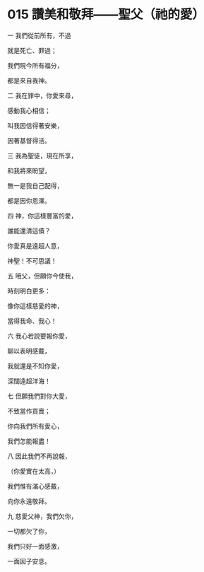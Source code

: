 # 015 讚美和敬拜——聖父（祂的愛）

一 我們從前所有，不過

就是死亡、罪過；

我們現今所有福分，

都是來自我神。

二 我在罪中，你愛來尋，

感動我心相信；

叫我因信得著安樂，

因著基督得活。

三 我為聖徒，現在所享，

和我將來盼望，

無一是我自己配得，

都是因你恩澤。

四 神，你這樣豐富的愛，

誰能還清這債？

你愛真是遠超人意，

神聖！不可思議！

五 哦父，但願你今使我，

時刻明白更多：

像你這樣慈愛的神，

當得我命、我心！

六 我心若說要報你愛，

聊以表明感戴，

我就還是不知你愛，

深闊遠超洋海！

七 但願我們對你大愛，

不致當作買賣；

你向我們所有愛心，

我們怎能報盡！

八 因此我們不再說報，

（你愛實在太高，）

我們惟有滿心感戴，

向你永遠敬拜。

九 慈愛父神，我們欠你，

一切都欠了你，

我們只好一面感激，

一面因子安息。

